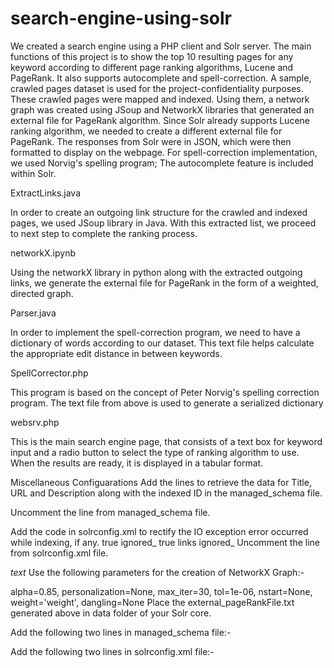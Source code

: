 # search-engine-using-solr

We created a search engine using a PHP client and Solr server. The main functions of this project is to show the top 10 resulting pages for any keyword according to different page ranking algorithms, Lucene and PageRank. It also supports autocomplete and spell-correction. A sample, crawled pages dataset is used for the project-confidentiality purposes. These crawled pages were mapped and indexed. Using them, a network graph was created using JSoup and NetworkX libraries that generated an external file for PageRank algorithm. Since Solr already supports Lucene ranking algorithm, we needed to create a different external file for PageRank. The responses from Solr were in JSON, which were then formatted to display on the webpage. For spell-correction implementation, we used Norvig's spelling program; The autocomplete feature is included within Solr.

ExtractLinks.java

In order to create an outgoing link structure for the crawled and indexed pages, we used JSoup library in Java. With this extracted list, we proceed to next step to complete the ranking process.

networkX.ipynb

Using the networkX library in python along with the extracted outgoing links, we generate the external file for PageRank in the form of a weighted, directed graph.

Parser.java

In order to implement the spell-correction program, we need to have a dictionary of words according to our dataset. This text file helps calculate the appropriate edit distance in between keywords.

SpellCorrector.php

This program is based on the concept of Peter Norvig's spelling correction program. The text file from above is used to generate a serialized dictionary

websrv.php

This is the main search engine page, that consists of a text box for keyword input and a radio button to select the type of ranking algorithm to use. When the results are ready, it is displayed in a tabular format.

Miscellaneous Configuarations
Add the lines to retrieve the data for Title, URL and Description along with the indexed ID in the managed_schema file.

Uncomment the line from managed_schema file.

<copyField source="*" dest="_text_"/>
Add the code in solrconfig.xml to rectify the IO exception error occurred while indexing, if any.

<lib dir="../../extract" regex=".*\.jar" />
<lib dir="${solr.install.dir:../../../..}/contrib/extraction/lib" regex=".*\.jar" />
<lib dir="${solr.install.dir:../../../..}/contrib/dataimporthandler/lib/" regex=".*\.jar" />
<lib dir="${solr.install.dir:../../../..}/dist/" regex="solr-dataimporthandler-.*\.jar" />
<lib dir="${solr.install.dir:../../../..}/contrib/extraction/lib" regex=".*\.jar" />
<lib dir="${solr.install.dir:../../../..}/dist/" regex="solr-cell-\d.*\.jar" />
<lib dir="${solr.install.dir:../../../..}/contrib/clustering/lib/" regex=".*\.jar" />
<lib dir="${solr.install.dir:../../../..}/dist/" regex="solr-clustering-\d.*\.jar" />
<lib dir="${solr.install.dir:../../../..}/contrib/langid/lib/" regex=".*\.jar" />
<lib dir="${solr.install.dir:../../../..}/dist/" regex="solr-langid-\d.*\.jar" />
<lib dir="${solr.install.dir:../../../..}/contrib/velocity/lib" regex=".*\.jar" />
<lib dir="${solr.install.dir:../../../..}/dist/" regex="solr-velocity-\d.*\.jar" />
<requestHandler name="/update" class="solr.UpdateRequestHandler"></requestHandler>
<requestHandler name="/update/extract" startup="lazy" class="solr.extraction.ExtractingRequestHandler" >
  <lst name="defaults">
    <str name="lowernames">true</str>
    <str name="uprefix">ignored_</str>
    <!-- capture link hrefs but ignore div attributes -->
    <str name="captureAttr">true</str>
    <str name="fmap.a">links</str>
    <str name="fmap.div">ignored_</str>
  </lst>
</requestHandler>
Uncomment the line from solrconfig.xml file.

<str name="df">_text_</str>
Use the following parameters for the creation of NetworkX Graph:-

alpha=0.85, personalization=None, max_iter=30, tol=1e-06, nstart=None, weight='weight', dangling=None
Place the external_pageRankFile.txt generated above in data folder of your Solr core.

Add the following two lines in managed_schema file:-

<fieldType name="external" keyField="id" defVal="0" class="solr.ExternalFileField" />
<field name="pageRankFile" type="external" stored="false" indexed="false" />
Add the following two lines in solrconfig.xml file:-

<listener event="newSearcher" class="org.apache.solr.schema.ExternalFileFieldReloader" />
<listener event="firstSearcher" class="org.apache.solr.schema.ExternalFileFieldReloader" />
